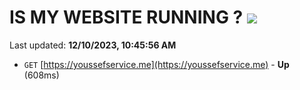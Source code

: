 # IS MY WEBSITE RUNNING ? [![](https://img.shields.io/static/v1?label=Sponsor&message=%E2%9D%A4&logo=GitHub&color=%23fe8e86)](https://github.com/sponsors/<username>)

Last updated: **12/10/2023, 10:45:56 AM**

- `GET` [https://youssefservice.me](https://youssefservice.me) - **Up** (608ms)
